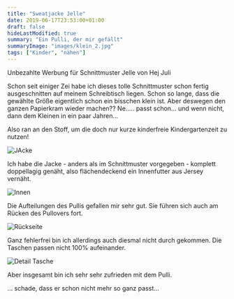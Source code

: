 ```yaml
---
title: "Sweatjacke Jelle"
date: 2019-06-17T23:53:00+01:00
draft: false
hideLastModified: true
summary: "Ein Pulli, der mir gefällt"
summaryImage: "images/klein_2.jpg"
tags: ["Kinder", "nähen"]
---
```


Unbezahlte Werbung für Schnittmuster Jelle von Hej Juli

Schon seit einiger Zei habe ich dieses tolle Schnittmuster schon fertig ausgeschnitten auf meinem Schreibtisch liegen. Schon so lange, dass die gewählte Größe eigentlich schon ein bisschen klein ist. Aber deswegen den ganzen Papierkram wieder machen?? Ne..... passt schon... und wenn nicht, dann dem Kleinen in ein paar Jahren...

Also ran an den Stoff, um die doch nur kurze kinderfreie Kindergartenzeit  zu nutzen!

![JAcke](images/klein_1.jpg)

Ich habe die Jacke - anders als im Schnittmuster vorgegeben - komplett doppellagig genäht, also flächendeckend ein Innenfutter aus Jersey vernäht.

![Innen](images/klein_4.jpg)

Die Aufteilungen des Pullis gefallen mir sehr gut. Sie führen sich auch am Rücken des Pullovers fort.

![Rückseite](images/klein_5.jpg)

Ganz fehlerfrei bin ich allerdings auch diesmal nicht durch gekommen. Die Taschen passen nicht 100% aufeinander.

![Detail Tasche](images/klein_3.jpg)

Aber insgesamt bin ich sehr sehr zufrieden mit dem Pulli.

... schade, dass er schon nicht mehr so ganz passt...
